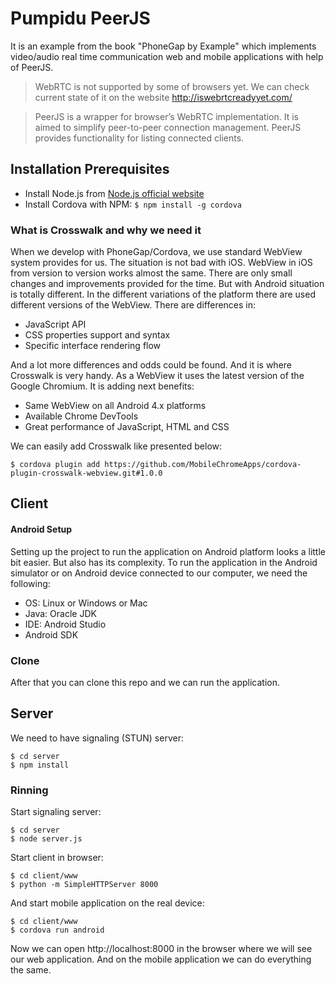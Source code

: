 Pumpidu PeerJS
=======

It is an example from the book "PhoneGap by Example" which implements video/audio real time communication web and mobile applications with help of PeerJS.

> WebRTC is not supported by some of browsers yet. We can check current state of it on the website http://iswebrtcreadyyet.com/

> PeerJS is a wrapper for browser’s WebRTC implementation. It is aimed to simplify peer-to-peer connection management. PeerJS provides functionality for listing connected clients.

## Installation Prerequisites
- Install Node.js from [Node.js official website](http://nodejs.org/)
- Install Cordova with NPM: `$ npm install -g cordova`

### What is Crosswalk and why we need it
When we develop with PhoneGap/Cordova, we use standard WebView system provides for us. The situation is not bad with iOS. WebView in iOS from version to version works almost the same. There are only small changes and improvements provided for the time.
But with Android situation is totally different. In the different variations of the platform there are used different versions of the WebView. There are differences in:
-	JavaScript API
-	CSS properties support and syntax
-	Specific interface rendering flow

And a lot more differences and odds could be found.
And it is where Crosswalk is very handy. As a WebView it uses the latest version of the Google Chromium. It is adding next benefits:
-	Same WebView on all Android 4.x platforms
-	Available Chrome DevTools
-	Great performance of JavaScript, HTML and CSS

We can easily add Crosswalk like presented below:
```
$ cordova plugin add https://github.com/MobileChromeApps/cordova-plugin-crosswalk-webview.git#1.0.0
```

## Client
#### Android Setup
Setting up the project to run the application on Android platform looks a little bit easier. But also has its complexity. To run the application in the Android simulator or on Android device connected to our computer, we need the following:
-	OS: Linux or Windows or Mac
-	Java: Oracle JDK
-	IDE: Android Studio
-	Android SDK

### Clone
After that you can clone this repo and we can run the application.

## Server
We need to have signaling (STUN) server:
```
$ cd server
$ npm install
```

### Rinning
Start signaling server:
```
$ cd server
$ node server.js
```
Start client in browser:
```
$ cd client/www
$ python -m SimpleHTTPServer 8000
```
And start mobile application on the real device:
```
$ cd client/www
$ cordova run android
```

Now we can open http://localhost:8000 in the browser where we will see our web application. And on the mobile application we can do everything the same.
